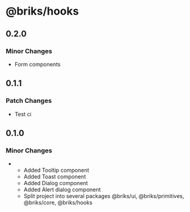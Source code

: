 # @briks/hooks

## 0.2.0

### Minor Changes

- Form components

## 0.1.1

### Patch Changes

- Test ci

## 0.1.0

### Minor Changes

- - Added Tooltip component
  - Added Toast component
  - Added Dialog component
  - Added Alert dialog component
  - Split project into several packages @briks/ui, @briks/primitives, @briks/core, @briks/hooks
